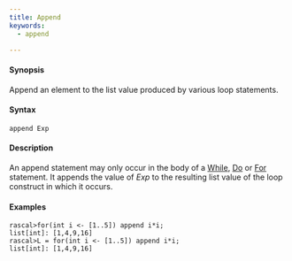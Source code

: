 ```yaml
---
title: Append
keywords:
  - append

---
```


#### Synopsis

Append an element to the list value produced by various loop statements.

#### Syntax

`append Exp`

#### Description

An append statement may only occur in the body of a [While](../../../Rascal/Statements/While), [Do](../../../Rascal/Statements/Do) or [For](../../../Rascal/Statements/For) statement. 
It appends the value of _Exp_ to the resulting list value of the loop construct in which it occurs.

#### Examples

```rascal-shell 
rascal>for(int i <- [1..5]) append i*i;
list[int]: [1,4,9,16]
rascal>L = for(int i <- [1..5]) append i*i;
list[int]: [1,4,9,16]
```

